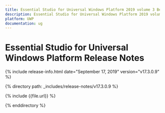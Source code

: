 ```yaml
---
title: Essential Studio for Universal Windows Platform 2019 volume 3 Beta Release Release Notes  
description: Essential Studio for Universal Windows Platform 2019 volume 3 Beta Release Release Notes  
platform: UWP
documentation: ug
---
```


# Essential Studio for Universal Windows Platform  Release Notes  

{% include release-info.html date="September 17, 2019"  version="v17.3.0.9" %} 


{% directory path: _includes/release-notes/v17.3.0.9 %}

{% include {{file.url}} %}

{% enddirectory %}